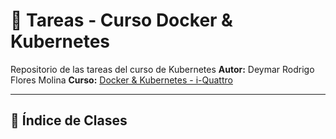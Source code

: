 # 🐳 Tareas - Curso Docker & Kubernetes
Repositorio de las tareas del curso de Kubernetes
**Autor:** Deymar Rodrigo Flores Molina 
**Curso:** [Docker & Kubernetes - i-Quattro](https://iquattrogroup.com/course/view.php?id=114#section-1)  

---

## 📘 Índice de Clases

